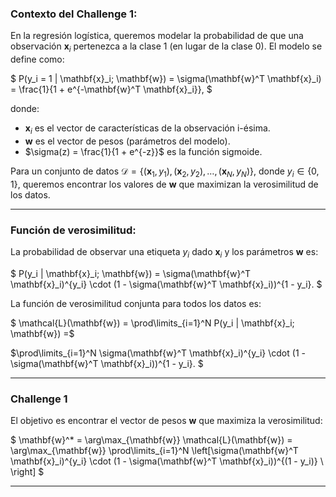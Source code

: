 ### Contexto del Challenge 1:
En la regresión logística, queremos modelar la probabilidad de que una observación $\mathbf{x}_i$ pertenezca a la clase $1$ (en lugar de la clase $0$). El modelo se define como:

$
P(y_i = 1 | \mathbf{x}_i; \mathbf{w}) = \sigma(\mathbf{w}^T \mathbf{x}_i) = \frac{1}{1 + e^{-\mathbf{w}^T \mathbf{x}_i}},
$

donde:
- $\mathbf{x}_i$ es el vector de características de la observación  i-ésima.
- $\mathbf{w}$ es el vector de pesos (parámetros del modelo).
- $\sigma(z) = \frac{1}{1 + e^{-z}}$ es la función sigmoide.

Para un conjunto de datos $\mathcal{D} = \{(\mathbf{x}_1, y_1), (\mathbf{x}_2, y_2), \dots, (\mathbf{x}_N, y_N)\}$, donde $y_i \in \{0, 1\}$, queremos encontrar los valores de $\mathbf{w}$ que maximizan la verosimilitud de los datos.

---

### Función de verosimilitud:
La probabilidad de observar una etiqueta $y_i$ dado $\mathbf{x}_i$ y los parámetros $\mathbf{w}$ es:

$
P(y_i | \mathbf{x}_i; \mathbf{w}) = \sigma(\mathbf{w}^T \mathbf{x}_i)^{y_i} \cdot (1 - \sigma(\mathbf{w}^T \mathbf{x}_i))^{1 - y_i}.
$

La función de verosimilitud conjunta para todos los datos es:

$
\mathcal{L}(\mathbf{w}) = \prod\limits_{i=1}^N P(y_i | \mathbf{x}_i; \mathbf{w}) =$ 

$\prod\limits_{i=1}^N \sigma(\mathbf{w}^T \mathbf{x}_i)^{y_i} \cdot (1 - \sigma(\mathbf{w}^T \mathbf{x}_i))^{1 - y_i}.
$

---

### Challenge 1
El objetivo es encontrar el vector de pesos $\mathbf{w}$ que maximiza la verosimilitud:

$
\mathbf{w}^* = \arg\max_{\mathbf{w}} \mathcal{L}(\mathbf{w}) = \arg\max_{\mathbf{w}} \prod\limits_{i=1}^N \left[\sigma(\mathbf{w}^T \mathbf{x}_i)^{y_i} \cdot (1 - \sigma(\mathbf{w}^T \mathbf{x}_i))^{(1 - y_i)} \ \right]
$

---
